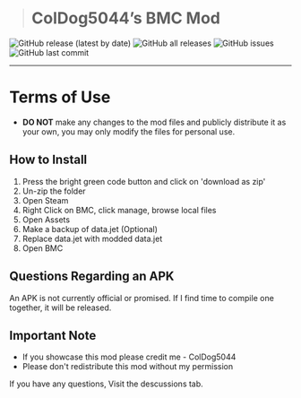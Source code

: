 > # ColDog5044’s BMC Mod


![GitHub release (latest by date)](https://img.shields.io/github/v/release/ColDogStudios/BMC-Mod?display_name=release)
![GitHub all releases](https://img.shields.io/github/downloads/ColDogStudios/BMC-Mod/total)
![GitHub issues](https://img.shields.io/github/issues/ColDogStudios/BMC-Mod)
![GitHub last commit](https://img.shields.io/github/last-commit/ColDogStudios/BMC-Mod)

---

# Terms of Use

 - **DO NOT** make any changes to the mod files and publicly distribute it as your own, you may only modify the files for personal use.

## How to Install

1. Press the bright green code button and click on 'download as zip'
2. Un-zip the folder
3. Open Steam
4. Right Click on BMC, click manage, browse local files
5. Open Assets
6. Make a backup of data.jet (Optional)
7. Replace data.jet with modded data.jet
8. Open BMC

## Questions Regarding an APK

An APK is not currently official or promised. If I find time to compile one together, it will be released.

## Important Note

 - If you showcase this mod please credit me - ColDog5044
 - Please don't redistribute this mod without my permission
 
 If you have any questions, Visit the descussions tab.

